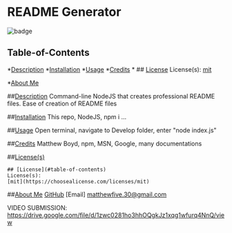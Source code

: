 # README Generator
  ![badge](https://img.shields.io/badge/license-mit-blue)
  ## Table-of-Contents
  *[Description](#description)
  *[Installation](#installation)
  *[Usage](#usage)
  *[Credits](#credits)
  *
    ## [License](#table-of-contents)
    License(s):
    [mit](https://choosealicense.com/licenses/mit)
    
  *[About Me](#aboutMe)

  ##[Description](#table-of-contens)
  Command-line NodeJS that creates professional README files.
  Ease of creation of README files

  ##[Installation](#table-of-contents)
  This repo, NodeJS, npm i ...

  ##[Usage](#table-of-contents)
  Open terminal, navigate to Develop folder, enter "node index.js"

  ##[Credits](#table-of-contents)
  Matthew Boyd, npm, MSN, Google, many documentations

  ##[License(s)](#table-of-contents)
  
    ## [License](#table-of-contents)
    License(s):
    [mit](https://choosealicense.com/licenses/mit)
    

  ##[About Me](#table-of-contents)
  [GitHub](https://github.com/Boyd212)
  [Email] matthewfive.30@gmail.com

  VIDEO SUBMISSION:  https://drive.google.com/file/d/1zwc0281ho3hhOQgkJz1xqg1wfurq4NnQ/view
